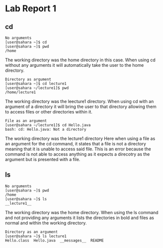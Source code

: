 # Lab Report 1

## cd 
```
No arguments
[user@sahara ~]$ cd
[user@sahara ~]$ pwd
/home
```
The working directory was the home directory in this case.
When using cd without any arguments it will automatically take the user to the home directory.

```
Directory as argument
[user@sahara ~]$ cd lecture1
[user@sahara ~/lecture1]$ pwd
/home/lecture1
```
The working directory was the leecture1 directory.
When using cd with an argument of a directory it will bring the user to that directory
allowing them to access files or other directories within it.

```
File as an argument
[user@sahara ~/lecture1]$ cd Hello.java
bash: cd: Hello.java: Not a directory
```
The working directory was the lecture1 directory
Here when using a file as an argument for the cd command, it states that a file is not a directory meaning that it is unable to access said file.
This is an error because the command is not able to access anything as it expects a direcotry as the argument but is presented with a file.


## ls
```
No arguments
[user@sahara ~]$ pwd
/home
[user@sahara ~]$ ls
__lecture1__
```
The working directory was the home directory.
When using the ls command and not providing any arguments it lists the directories in bold and files as normal and within the working directory.

```
Directory as an argument
[user@sahara ~]$ ls lecture1
Hello.class  Hello.java  __messages__  README
```



